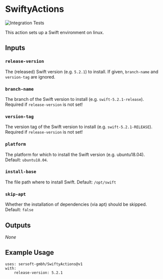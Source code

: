 # SwiftyActions

![Integration Tests](https://github.com/sersoft-gmbh/SwiftyActions/workflows/Integration%20Tests/badge.svg)

This action sets up a Swift environment on linux.

## Inputs

### `release-version`

The (released) Swift version (e.g. `5.2.1`) to install. If given, `branch-name` and `version-tag` are ignored.

### `branch-name`

The branch of the Swift version to install (e.g. `swift-5.2.1-release`).
Required if `release-version` is not set!

### `version-tag`

The version tag of the Swift version to install (e.g. `swift-5.2.1-RELEASE`).
Required if `release-version` is not set!

### `platform`

The platform for which to install the Swift version (e.g. ubuntu18.04).
Default: `ubuntu18.04`.

### `install-base`

The file path where to install Swift.
Default: `/opt/swift`

### `skip-apt`

Whether the installation of dependencies (via apt) should be skipped.
Default: `false`

## Outputs

_None_

## Example Usage

```
uses: sersoft-gmbh/SwiftyActions@v1
with:
    release-version: 5.2.1
```
